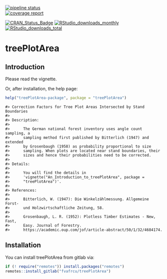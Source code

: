 [![pipeline status](https://gitlab.com/fvafrcu/treePlotArea/badges/master/pipeline.svg)](https://gitlab.com/fvafrcu/treePlotArea/-/commits/master)    
[![coverage report](https://gitlab.com/fvafrcu/treePlotArea/badges/master/coverage.svg)](https://gitlab.com/fvafrcu/treePlotArea/-/commits/master)
<!-- 
    [![Build Status](https://travis-ci.org/fvafrcu/treePlotArea?branch=master)](https://travis-ci.org/fvafrcu/treePlotArea)
    [![Coverage Status](https://codecov.io/github/fvafrcu/treePlotArea/coverage.svg?branch=master)](https://codecov.io/github/fvafrcu/treePlotArea?branch=master)
-->
[![CRAN_Status_Badge](https://www.r-pkg.org/badges/version/treePlotArea)](https://cran.r-project.org/package=treePlotArea)
[![RStudio_downloads_monthly](https://cranlogs.r-pkg.org/badges/treePlotArea)](https://cran.r-project.org/package=treePlotArea)
[![RStudio_downloads_total](https://cranlogs.r-pkg.org/badges/grand-total/treePlotArea)](https://cran.r-project.org/package=treePlotArea)

<!-- README.md is generated from README.Rmd. Please edit that file -->



# treePlotArea
## Introduction
Please read the vignette.
<!-- 
[vignette](https://fvafrcu.gitlab.io/treePlotArea/doc/An_Introduction_to_treePlotArea.html).
[vignette](https://CRAN.R-project.org/package=treePlotArea/vignettes/An_Introduction_to_treePlotArea.html).
-->

Or, after installation, the help page:

```r
help("treePlotArea-package", package = "treePlotArea")
```

```
#> Correction Factors for Tree Plot Areas Intersected by Stand Boundaries
#> 
#> Description:
#> 
#>      The German national forest inventory uses angle count sampling, a
#>      sampling method first published by Bitterlich (1947) and extended
#>      by Grosenbaugh (1958) as probability proportional to size
#>      sampling. When plots are located near stand boundaries, their
#>      sizes and hence their probabilities need to be corrected.
#> 
#> Details:
#> 
#>      You will find the details in
#>      'vignette("An_Introduction_to_treePlotArea", package =
#>      "treePlotArea")'.
#> 
#> References:
#> 
#>      Bitterlich, W. (1947): Die Winkelzählmessung. Allgemeine Forst-
#>      und Holzwirtschaftliche Zeitung, 58.
#> 
#>      Grosenbaugh, L. R. (1952): Plotless Timber Estimates - New, Fast,
#>      Easy. Journal of Forestry.
#>      https://academic.oup.com/jof/article-abstract/50/1/32/4684174.
```

## Installation

You can install treePlotArea from gitlab via:


```r
if (! require("remotes")) install.packages("remotes")
remotes::install_gitlab("fvafrcu/treePlotArea")
```


